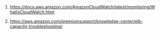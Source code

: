 1) https://docs.aws.amazon.com/AmazonCloudWatch/latest/monitoring/WhatIsCloudWatch.html

2) https://aws.amazon.com/premiumsupport/knowledge-center/elb-capacity-troubleshooting/


